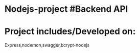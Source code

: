 # Nodejs-project #Backend API
# Project includes/Developed on:

Express,nodemon,swagger,bcrypt-nodejs
